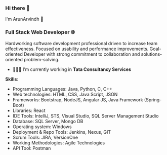 ### Hi there 👋
I'm ArunArvindh 👋
### Full Stack Web Developer 🌐 

Hardworking software development professional driven to increase team effectiveness. Focused on usability and performance improvements. Goal-oriented Developer with strong commitment to collaboration and solutions-oriented problem-solving. 

- 👨🏻‍💻 I’m currently working in **Tata Consultancy Services**

**Skills**:
- Programming Languages: Java, Python, C, C++
- Web technologies: HTML, CSS, Java Script, JSON
- Frameworks: Bootstrap, NodeJS, Angular JS, Java Framework (Spring-Boot)
- Libraries: React
- IDE Tools: IntelliJ, STS, Visual Studio, SQL Server Management Studio
- Database: SQL Server, Mongo DB
- Operating system: Windows
- Deployment & Repo Tools: Jenkins, Nexus, GIT
- Scrum Tools: JIRA, VersionOne
- Working Methodologies: Agile Technologies
- API Tool: Postman


<!--
**arunarvindh05/arunarvindh05** is a ✨ _special_ ✨ repository because its `README.md` (this file) appears on your GitHub profile.

Here are some ideas to get you started:

- 🔭 I’m currently working on ...
- 🌱 I’m currently learning ...
- 👯 I’m looking to collaborate on ...
- 🤔 I’m looking for help with ...
- 💬 Ask me about ...
- 📫 How to reach me: ...
- 😄 Pronouns: ...
- ⚡ Fun fact: ...
-->
